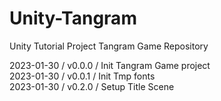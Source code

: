 # Unity-Tangram
Unity Tutorial Project Tangram Game Repository

2023-01-30 / v0.0.0 / Init Tangram Game project   
2023-01-30 / v0.0.1 / Init Tmp fonts    
2023-01-30 / v0.2.0 / Setup Title Scene    
